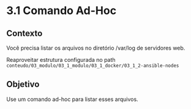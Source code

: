 # 3.1 Comando Ad-Hoc

## Contexto
Você precisa listar os arquivos no diretório /var/log de servidores web.

Reaproveitar estrutura configurada no path `conteudo/03_modulo/03_1_modulo/03_1_docker/03_1_2-ansible-nodes`

## Objetivo
Use um comando ad-hoc para listar esses arquivos.
